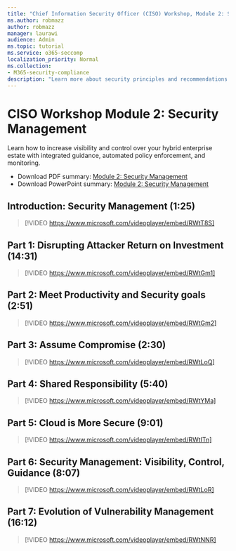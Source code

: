 ```yaml
---
title: "Chief Information Security Officer (CISO) Workshop, Module 2: Security Management"
ms.author: robmazz
author: robmazz
manager: laurawi
audience: Admin
ms.topic: tutorial
ms.service: o365-seccomp
localization_priority: Normal
ms.collection:
- M365-security-compliance
description: "Learn more about security principles and recommendations for modernizing security in your organization."
---
```


# CISO Workshop Module 2: Security Management 

Learn how to increase visibility and control over your hybrid enterprise estate with integrated guidance, automated policy enforcement, and monitoring.

- Download PDF summary: [Module 2: Security Management](media/ciso-workshop-2-security-management.pdf)
- Download PowerPoint summary: [Module 2: Security Management](https://docs.microsoft.com/office365/securitycompliance/media/ciso-workshop-2-security-management.pptx)

## Introduction: Security Management (1:25)

> [!VIDEO https://www.microsoft.com/videoplayer/embed/RWtT8S]

## Part 1: Disrupting Attacker Return on Investment (14:31)

> [!VIDEO https://www.microsoft.com/videoplayer/embed/RWtGm1]

## Part 2: Meet Productivity and Security goals (2:51)

> [!VIDEO https://www.microsoft.com/videoplayer/embed/RWtGm2]

## Part 3: Assume Compromise (2:30)

> [!VIDEO https://www.microsoft.com/videoplayer/embed/RWtLoQ]

## Part 4: Shared Responsibility (5:40)

> [!VIDEO https://www.microsoft.com/videoplayer/embed/RWtYMa]

## Part 5: Cloud is More Secure (9:01)

> [!VIDEO https://www.microsoft.com/videoplayer/embed/RWtITn]

## Part 6: Security Management: Visibility, Control, Guidance (8:07)

> [!VIDEO https://www.microsoft.com/videoplayer/embed/RWtLoR]

## Part 7: Evolution of Vulnerability Management (16:12)

> [!VIDEO https://www.microsoft.com/videoplayer/embed/RWtNNR]